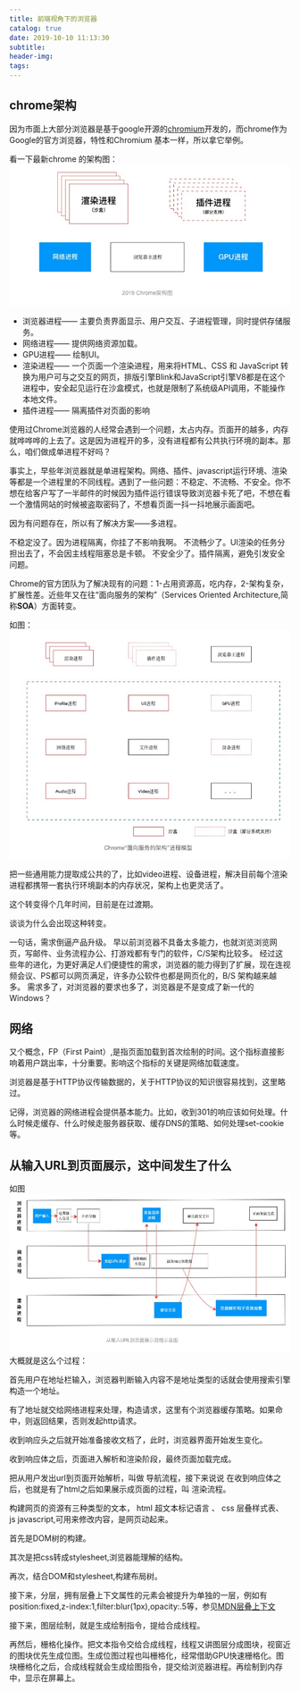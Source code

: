 ```yaml
---
title: 前端视角下的浏览器
catalog: true
date: 2019-10-10 11:13:30
subtitle:
header-img:
tags:
---
```





## chrome架构

因为市面上大部分浏览器是基于google开源的[chromium](https://zh.wikipedia.org/wiki/Chromium)开发的，而chrome作为Google的官方浏览器，特性和Chromium 基本一样，所以拿它举例。

看一下最新chrome 的架构图：
![](./前端视角下的浏览器/chrome架构图.jpg)

- 浏览器进程—— 主要负责界面显示、用户交互、子进程管理，同时提供存储服务。
- 网络进程—— 提供网络资源加载。
- GPU进程—— 绘制UI。
- 渲染进程—— 一个页面一个渲染进程，用来将HTML、CSS 和 JavaScript 转换为用户可与之交互的网页，排版引擎Blink和JavaScript引擎V8都是在这个进程中，安全起见运行在沙盒模式，也就是限制了系统级API调用，不能操作本地文件。
- 插件进程—— 隔离插件对页面的影响

使用过Chrome浏览器的人经常会遇到一个问题，太占内存。页面开的越多，内存就哗哗哗的上去了。这是因为进程开的多，没有进程都有公共执行环境的副本。那么，咱们做成单进程不好吗？

事实上，早些年浏览器就是单进程架构。网络、插件、javascript运行环境、渲染等都是一个进程里的不同线程。遇到了一些问题：不稳定、不流畅、不安全。你不想在给客户写了一半邮件的时候因为插件运行错误导致浏览器卡死了吧，不想在看一个激情网站的时候被盗取密码了，不想看页面一抖一抖地展示画面吧。

因为有问题存在，所以有了解决方案——多进程。

不稳定没了。因为进程隔离，你挂了不影响我啊。
不流畅少了。UI渲染的任务分担出去了，不会因主线程阻塞总是卡顿。
不安全少了。插件隔离，避免引发安全问题。

Chrome的官方团队为了解决现有的问题：1-占用资源高，吃内存，2-架构复杂，扩展性差。近些年又在往“面向服务的架构”（Services Oriented Architecture,简称**SOA**）方面转变。

如图：
![](./前端视角下的浏览器/chrome-soa.jpg)

把一些通用能力提取成公共的了，比如video进程、设备进程，解决目前每个渲染进程都携带一套执行环境副本的内存状况，架构上也更灵活了。

这个转变得个几年时间，目前是在过渡期。

谈谈为什么会出现这种转变。

一句话，需求倒逼产品升级。
早以前浏览器不具备太多能力，也就浏览浏览网页，写邮件、业务流程办公、打游戏都有专门的软件，C/S架构比较多。
经过这些年的进化，为更好满足人们便捷性的需求，浏览器的能力得到了扩展，现在连视频会议、PS都可以网页满足，许多办公软件也都是网页化的，B/S 架构越来越多。
需求多了，对浏览器的要求也多了，浏览器是不是变成了新一代的Windows？



## 网络

又个概念，FP（First Paint）,是指页面加载到首次绘制的时间。这个指标直接影响着用户跳出率，十分重要。影响这个指标的关键是网络加载速度。

浏览器是基于HTTP协议传输数据的，关于HTTP协议的知识很容易找到，这里略过。

记得，浏览器的网络进程会提供基本能力。比如，收到301的响应该如何处理。什么时候走缓存、什么时候走服务器获取、缓存DNS的策略、如何处理set-cookie等。




## 从输入URL到页面展示，这中间发生了什么

如图
![](./前端视角下的浏览器/url-to-show.jpg)
大概就是这么个过程：

首先用户在地址栏输入，浏览器判断输入内容不是地址类型的话就会使用搜索引擎构造一个地址。

有了地址就交给网络进程来处理，构造请求，这里有个浏览器缓存策略。如果命中，则返回结果，否则发起http请求。

收到响应头之后就开始准备接收文档了，此时，浏览器界面开始发生变化。

收到响应体之后，页面进入解析和渲染阶段，最终页面加载完成。


把从用户发出url到页面开始解析，叫做 导航流程，接下来说说 在收到响应体之后，也就是有了html之后如果展示成页面的过程，叫 渲染流程。

构建网页的资源有三种类型的文本，
html 超文本标记语言 、
css 层叠样式表、
js javascript,可用来修改内容，是网页动起来。

首先是DOM树的构建。

其次是把css转成stylesheet,浏览器能理解的结构。

再次，结合DOM和stylesheet,构建布局树。

接下来，分层，拥有层叠上下文属性的元素会被提升为单独的一层，例如有 position:fixed,z-index:1,filter:blur(1px),opacity:.5等，参见[MDN层叠上下文](https://developer.mozilla.org/zh-CN/docs/Web/Guide/CSS/Understanding_z_index/The_stacking_context)

接下来，图层绘制，就是生成绘制指令，提给合成线程。

再然后，栅格化操作。把文本指令交给合成线程，线程又讲图层分成图块，视窗近的图块优先生成位图。生成位图过程也叫栅格化，经常借助GPU快速栅格化。图块栅格化之后，合成线程就会生成绘图指令，提交给浏览器进程。再绘制到内存中，显示在屏幕上。

